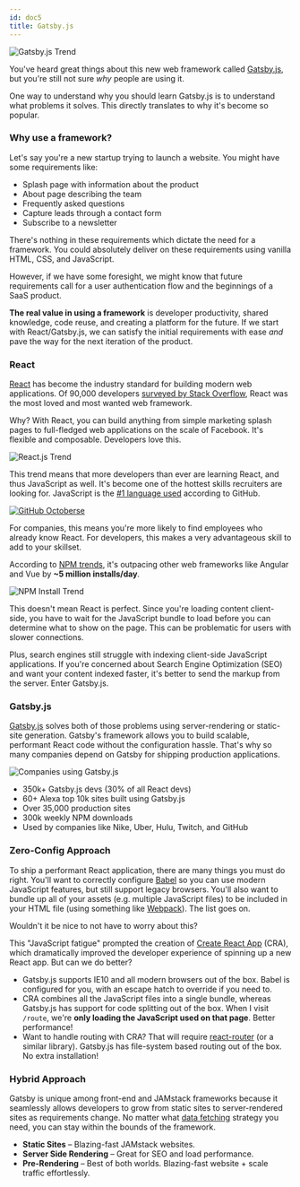 ```yaml
---
id: doc5
title: Gatsby.js
---
```


![Gatsby.js Trend](https://yogeshdecodes.com.io/static/images/learn-nextjs/nextjs-trend.png)

You've heard great things about this new web framework called [Gatsby.js](https://Gatsbyjs.org/),
but you're still not sure _why_ people are using it.

One way to understand why you should learn Gatsby.js is to understand what problems it solves. This directly translates to why it's become so popular.

### Why use a framework?

Let's say you're a new startup trying to launch a website. You might have some requirements like:

- Splash page with information about the product
- About page describing the team
- Frequently asked questions
- Capture leads through a contact form
- Subscribe to a newsletter

There's nothing in these requirements which dictate the need for a framework.
You could absolutely deliver on these requirements using vanilla HTML, CSS, and JavaScript.

However, if we have some foresight, we might know that future requirements call for a user authentication flow and the beginnings of a SaaS product.

**The real value in using a framework** is developer productivity, shared knowledge, code reuse, and creating a platform for the future.
If we start with React/Gatsby.js, we can satisfy the initial requirements with ease _and_ pave the way for the next iteration of the product.

### React

[React](https://reactjs.org/) has become the industry standard for building modern web applications.
Of 90,000 developers [surveyed by Stack Overflow](https://insights.stackoverflow.com/survey/2019), React was the most loved and most wanted web framework.

Why? With React, you can build anything from simple marketing splash pages to full-fledged web applications on the scale of Facebook.
It's flexible and composable. Developers love this.

![React.js Trend](https://yogeshdecodes.com.io/static/images/learn-nextjs/react-trend.png)

This trend means that more developers than ever are learning React, and thus JavaScript as well.
It's become one of the hottest skills recruiters are looking for. JavaScript is the [#1 language used](https://octoverse.github.com/) according to GitHub.

[![GitHub Octoberse](https://yogeshdecodes.com.io/static/images/learn-nextjs/github.png)](https://octoverse.github.com/)

For companies, this means you're more likely to find employees who already know React.
For developers, this makes a very advantageous skill to add to your skillset.

According to [NPM trends](https://www.npmtrends.com/), it's outpacing other web frameworks like Angular and Vue by **~5 million installs/day**.

![NPM Install Trend](https://yogeshdecodes.com.io/static/images/learn-nextjs/npm-trend.png)

This doesn't mean React is perfect. Since you're loading content client-side, you have to
wait for the JavaScript bundle to load before you can determine what to show on the page. This can be problematic for users
with slower connections.

Plus, search engines still struggle with indexing client-side JavaScript applications.
If you're concerned about Search Engine Optimization (SEO) and want your content indexed faster, it's better to send the markup from the server.
Enter Gatsby.js.

### Gatsby.js

[Gatsby.js](https://Gatsbyjs.org/) solves both of those problems using server-rendering or static-site generation. Gatsby's framework allows you to build scalable, performant React code without the configuration hassle.
That's why so many companies depend on Gatsby for shipping production applications.

![Companies using Gatsby.js](https://yogeshdecodes.com.io/static/images/learn-nextjs/companies.png)

- 350k+ Gatsby.js devs (30% of all React devs)
- 60+ Alexa top 10k sites built using Gatsby.js
- Over 35,000 production sites
- 300k weekly NPM downloads
- Used by companies like Nike, Uber, Hulu, Twitch, and GitHub

### Zero-Config Approach

To ship a performant React application, there are many things you must do right.
You'll want to correctly configure [Babel](https://babeljs.io/) so you can use modern JavaScript features, but still support legacy browsers.
You'll also want to bundle up all of your assets (e.g. multiple JavaScript files) to be included in your HTML file (using something like [Webpack](https://webpack.js.org/)). The list goes on.

Wouldn't it be nice to not have to worry about this?

This "JavaScript fatigue" prompted the creation of [Create React App](https://github.com/facebook/create-react-app) (CRA), which dramatically improved the developer experience of spinning up a new React app. But can we do better?

- Gatsby.js supports IE10 and all modern browsers out of the box. Babel is configured for you, with an escape hatch to override if you need to.
- CRA combines all the JavaScript files into a single bundle, whereas Gatsby.js has support for code splitting out of the box. When I visit `/route`, we're **only loading the JavaScript used on that page**. Better performance!
- Want to handle routing with CRA? That will require [react-router](https://reacttraining.com/react-router/) (or a similar library). Gatsby.js has file-system based routing out of the box. No extra installation!

### Hybrid Approach

Gatsby is unique among front-end and JAMstack frameworks because it seamlessly allows developers to grow from static sites to server-rendered sites as requirements change. No matter what [data fetching](/data-fetching) strategy you need, you can stay within the bounds of the framework.

- **Static Sites** – Blazing-fast JAMstack websites.
- **Server Side Rendering** – Great for SEO and load performance.
- **Pre-Rendering** – Best of both worlds. Blazing-fast website + scale traffic effortlessly.

